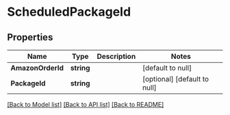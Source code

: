 # ScheduledPackageId

## Properties
Name | Type | Description | Notes
------------ | ------------- | ------------- | -------------
**AmazonOrderId** | **string** |  | [default to null]
**PackageId** | **string** |  | [optional] [default to null]

[[Back to Model list]](../README.md#documentation-for-models) [[Back to API list]](../README.md#documentation-for-api-endpoints) [[Back to README]](../README.md)


